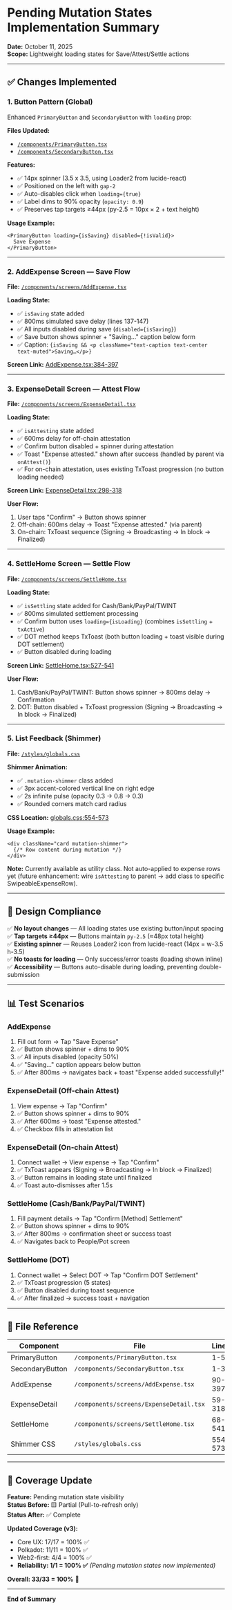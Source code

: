 # Pending Mutation States Implementation Summary

**Date:** October 11, 2025  
**Scope:** Lightweight loading states for Save/Attest/Settle actions

---

## ✅ Changes Implemented

### 1. **Button Pattern (Global)**
Enhanced `PrimaryButton` and `SecondaryButton` with `loading` prop:

**Files Updated:**
- [`/components/PrimaryButton.tsx`](/components/PrimaryButton.tsx)
- [`/components/SecondaryButton.tsx`](/components/SecondaryButton.tsx)

**Features:**
- ✅ 14px spinner (3.5 x 3.5, using Loader2 from lucide-react)
- ✅ Positioned on the left with `gap-2`
- ✅ Auto-disables click when `loading={true}`
- ✅ Label dims to 90% opacity (`opacity: 0.9`)
- ✅ Preserves tap targets ≥44px (py-2.5 = 10px × 2 + text height)

**Usage Example:**
```tsx
<PrimaryButton loading={isSaving} disabled={!isValid}>
  Save Expense
</PrimaryButton>
```

---

### 2. **AddExpense Screen** — Save Flow

**File:** [`/components/screens/AddExpense.tsx`](/components/screens/AddExpense.tsx)

**Loading State:**
- ✅ `isSaving` state added
- ✅ 800ms simulated save delay (lines 137-147)
- ✅ All inputs disabled during save (`disabled={isSaving}`)
- ✅ Save button shows spinner + "Saving…" caption below form
- ✅ Caption: `{isSaving && <p className="text-caption text-center text-muted">Saving…</p>}`

**Screen Link:** [AddExpense.tsx:384-397](/components/screens/AddExpense.tsx#L384-L397)

---

### 3. **ExpenseDetail Screen** — Attest Flow

**File:** [`/components/screens/ExpenseDetail.tsx`](/components/screens/ExpenseDetail.tsx)

**Loading State:**
- ✅ `isAttesting` state added
- ✅ 600ms delay for off-chain attestation
- ✅ Confirm button disabled + spinner during attestation
- ✅ Toast "Expense attested." shown after success (handled by parent via `onAttest()`)
- ✅ For on-chain attestation, uses existing TxToast progression (no button loading needed)

**Screen Link:** [ExpenseDetail.tsx:298-318](/components/screens/ExpenseDetail.tsx#L298-L318)

**User Flow:**
1. User taps "Confirm" → Button shows spinner
2. Off-chain: 600ms delay → Toast "Expense attested." (via parent)
3. On-chain: TxToast sequence (Signing → Broadcasting → In block → Finalized)

---

### 4. **SettleHome Screen** — Settle Flow

**File:** [`/components/screens/SettleHome.tsx`](/components/screens/SettleHome.tsx)

**Loading State:**
- ✅ `isSettling` state added for Cash/Bank/PayPal/TWINT
- ✅ 800ms simulated settlement processing
- ✅ Confirm button uses `loading={isLoading}` (combines `isSettling` + `txActive`)
- ✅ DOT method keeps TxToast (both button loading + toast visible during DOT settlement)
- ✅ Button disabled during loading

**Screen Link:** [SettleHome.tsx:527-541](/components/screens/SettleHome.tsx#L527-L541)

**User Flow:**
1. Cash/Bank/PayPal/TWINT: Button shows spinner → 800ms delay → Confirmation
2. DOT: Button disabled + TxToast progression (Signing → Broadcasting → In block → Finalized)

---

### 5. **List Feedback (Shimmer)**

**File:** [`/styles/globals.css`](/styles/globals.css)

**Shimmer Animation:**
- ✅ `.mutation-shimmer` class added
- ✅ 3px accent-colored vertical line on right edge
- ✅ 2s infinite pulse (opacity 0.3 → 0.8 → 0.3)
- ✅ Rounded corners match card radius

**CSS Location:** [globals.css:554-573](/styles/globals.css#L554-L573)

**Usage Example:**
```tsx
<div className="card mutation-shimmer">
  {/* Row content during mutation */}
</div>
```

**Note:** Currently available as utility class. Not auto-applied to expense rows yet (future enhancement: wire `isAttesting` to parent → add class to specific SwipeableExpenseRow).

---

## 🎨 Design Compliance

✅ **No layout changes** — All loading states use existing button/input spacing  
✅ **Tap targets ≥44px** — Buttons maintain `py-2.5` (≈48px total height)  
✅ **Existing spinner** — Reuses Loader2 icon from lucide-react (14px = w-3.5 h-3.5)  
✅ **No toasts for loading** — Only success/error toasts (loading shown inline)  
✅ **Accessibility** — Buttons auto-disable during loading, preventing double-submission

---

## 📊 Test Scenarios

### AddExpense
1. Fill out form → Tap "Save Expense"
2. ✅ Button shows spinner + dims to 90%
3. ✅ All inputs disabled (opacity 50%)
4. ✅ "Saving…" caption appears below button
5. ✅ After 800ms → navigates back + toast "Expense added successfully!"

### ExpenseDetail (Off-chain Attest)
1. View expense → Tap "Confirm"
2. ✅ Button shows spinner + dims to 90%
3. ✅ After 600ms → toast "Expense attested."
4. ✅ Checkbox fills in attestation list

### ExpenseDetail (On-chain Attest)
1. Connect wallet → View expense → Tap "Confirm"
2. ✅ TxToast appears (Signing → Broadcasting → In block → Finalized)
3. ✅ Button remains in loading state until finalized
4. ✅ Toast auto-dismisses after 1.5s

### SettleHome (Cash/Bank/PayPal/TWINT)
1. Fill payment details → Tap "Confirm [Method] Settlement"
2. ✅ Button shows spinner + dims to 90%
3. ✅ After 800ms → confirmation sheet or success toast
4. ✅ Navigates back to People/Pot screen

### SettleHome (DOT)
1. Connect wallet → Select DOT → Tap "Confirm DOT Settlement"
2. ✅ TxToast progression (5 states)
3. ✅ Button disabled during toast sequence
4. ✅ After finalized → success toast + navigation

---

## 🔗 File Reference

| Component | File | Lines |
|-----------|------|-------|
| PrimaryButton | `/components/PrimaryButton.tsx` | 1-50 |
| SecondaryButton | `/components/SecondaryButton.tsx` | 1-30 |
| AddExpense | `/components/screens/AddExpense.tsx` | 90-397 |
| ExpenseDetail | `/components/screens/ExpenseDetail.tsx` | 59-318 |
| SettleHome | `/components/screens/SettleHome.tsx` | 68-541 |
| Shimmer CSS | `/styles/globals.css` | 554-573 |

---

## 🎯 Coverage Update

**Feature:** Pending mutation state visibility  
**Status Before:** 🟨 Partial (Pull-to-refresh only)  
**Status After:** ✅ Complete  

**Updated Coverage (v3):**
- Core UX: 17/17 = 100% ✅
- Polkadot: 11/11 = 100% ✅
- Web2-first: 4/4 = 100% ✅
- **Reliability: 1/1 = 100% ✅** *(Pending mutation states now implemented)*

**Overall: 33/33 = 100%** 🎉

---

**End of Summary**
